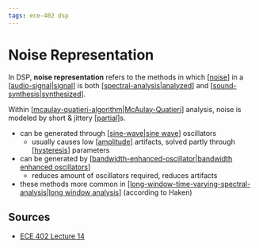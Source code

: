 ```yaml
---
tags: ece-402 dsp
---
```


# Noise Representation

In DSP, **noise representation** refers to the methods in which [[noise]] in a [[audio-signal|signal]] is both [[spectral-analysis|analyzed]] and [[sound-synthesis|synthesized]].

Within [[mcaulay-quatieri-algorithm|McAulay-Quatieri]] analysis, noise is modeled by short & jittery [[partial]]s.

- can be generated through [[sine-wave|sine wave]] oscillators
  - usually causes low [[amplitude]] artifacts, solved partly through [[hysteresis]] parameters
- can be generated by [[bandwidth-enhanced-oscillator|bandwidth enhanced oscillators]]
  - reduces amount of oscillators required, reduces artifacts
- these methods more common in [[long-window-time-varying-spectral-analysis|long window analysis]] (according to Haken)

## Sources

- [ECE 402 Lecture 14](<(https://courses.grainger.illinois.edu/ece402/)>)

[//begin]: # "Autogenerated link references for markdown compatibility"
[noise]: noise "Noise"
[audio-signal|signal]: audio-signal "Audio Signal"
[spectral-analysis|analyzed]: spectral-analysis "Spectral Analysis"
[sound-synthesis|synthesized]: sound-synthesis "Sound Synthesis"
[mcaulay-quatieri-algorithm|McAulay-Quatieri]: mcaulay-quatieri-algorithm "McAulay-Quatieri Algorithm"
[partial]: partial "Partial"
[sine-wave|sine wave]: sine-wave "Sine wave"
[amplitude]: amplitude "Amplitude"
[hysteresis]: hysteresis "Hysteresis"
[bandwidth-enhanced-oscillator|bandwidth enhanced oscillators]: bandwidth-enhanced-oscillator "Bandwidth Enhanced Oscillator"
[long-window-time-varying-spectral-analysis|long window analysis]: long-window-time-varying-spectral-analysis "Long Window Time-Varying Spectral Analysis"
[//end]: # "Autogenerated link references"

